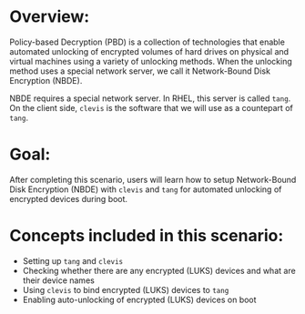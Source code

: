 # Overview:

Policy-based Decryption (PBD) is a collection of technologies that enable automated unlocking of encrypted volumes of hard drives on physical and virtual machines using a variety of unlocking methods. When the unlocking method uses a special network server, we call it Network-Bound Disk Encryption (NBDE).

NBDE requires a special network server. In RHEL, this server is called `tang`. On the client side, `clevis` is the software that we will use as a countepart of `tang`.

# Goal:

After completing this scenario, users will learn how to setup Network-Bound Disk Encryption (NBDE) with `clevis` and `tang` for automated unlocking of encrypted devices during boot.

# Concepts included in this scenario:
- Setting up `tang` and `clevis`
- Checking whether there are any encrypted (LUKS) devices and what are their device names
- Using `clevis` to bind encrypted (LUKS) devices to `tang`
- Enabling auto-unlocking of encrypted (LUKS) devices on boot
